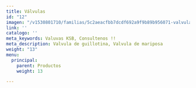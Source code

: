 ```yaml
---
title: Válvulas
id: "12"
imagen: "/v1530801710/familias/5c2aeacfbb7dcdf692a9f9b89b956071-valvulas.jpg"
link: ''
catalogo: ''
meta_keywords: Valuvas KSB, Consultenos !!
meta_description: Valvula de guillotina, Valvula de mariposa
weight: "13"
menu:
  principal:
    parent: Productos
    weight: 13

---
```

